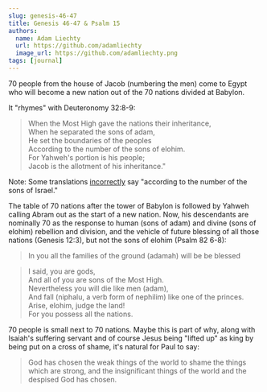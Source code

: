 ```yaml
---
slug: genesis-46-47
title: Genesis 46-47 & Psalm 15
authors:
  name: Adam Liechty
  url: https://github.com/adamliechty
  image_url: https://github.com/adamliechty.png
tags: [journal]
---
```


70 people from the house of Jacob (numbering the men) come to Egypt who will become a new nation out of the 70 nations divided at Babylon.

It "rhymes" with Deuteronomy 32:8-9:

> When the Most High gave the nations their inheritance,<br/>
> When he separated the sons of adam,<br/>
> He set the boundaries of the peoples<br/>
> According to the number of the sons of elohim.<br/>
> For Yahweh's portion is his people;<br/>
> Jacob is the allotment of his inheritance."

Note: Some translations [incorrectly](https://www.logos.com/grow/sons-of-israel-or-sons-of-god-in-deuteronomy-32-8-9/) say "according to the number of the sons of Israel."

The table of 70 nations after the tower of Babylon is followed by Yahweh calling Abram out as the start of a new nation. Now, his descendants are nominally 70 as the response to human (sons of adam) and divine (sons of elohim) rebellion and division, and the vehicle of future blessing of all those nations (Genesis 12:3), but not the sons of elohim (Psalm 82 6-8):

> In you all the families of the ground (adamah) will be be blessed

> I said, you are gods,<br/>
> And all of you are sons of the Most High.<br/>
> Nevertheless you will die like men (adam),<br/>
> And fall (niphalu, a verb form of nephilim) like one of the princes.<br/>
> Arise, elohim, judge the land!<br/>
> For you possess all the nations.

70 people is small next to 70 nations. Maybe this is part of why, along with Isaiah's suffering servant and of course Jesus being "lifted up" as king by being put on a cross of shame, it's natural for Paul to say:

> God has chosen the weak things of the world to shame the things which are strong, and the insignificant things of the world and the despised God has chosen.
